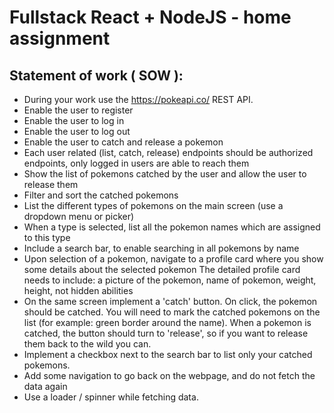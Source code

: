 # Fullstack React + NodeJS - home assignment

## Statement of work ( SOW ):
- During your work use the https://pokeapi.co/ REST API.
- Enable the user to register
- Enable the user to log in
- Enable the user to log out
- Enable the user to catch and release a pokemon
- Each user related (list, catch, release) endpoints should be authorized endpoints, only logged in users are able to reach them
- Show the list of pokemons catched by the user and allow the user to release them
- Filter and sort the catched pokemons
- List the different types of pokemons on the main screen (use a dropdown menu or picker)
- When a type is selected, list all the pokemon names which are assigned to this type
- Include a search bar, to enable searching in all pokemons by name
- Upon selection of a pokemon, navigate to a profile card where you show some details about the selected pokemon
The detailed profile card needs to include: a picture of the pokemon, name of pokemon, weight, height, not hidden abilities
- On the same screen implement a 'catch' button. On click, the pokemon should be catched. You will need to mark the catched pokemons on the list (for example: green border around the name). When a pokemon is catched, the button should turn to 'release', so if you want to release them back to the wild you can.
- Implement a checkbox next to the search bar to list only your catched pokemons.
- Add some navigation to go back on the webpage, and do not fetch the data again
- Use a loader / spinner while fetching data.